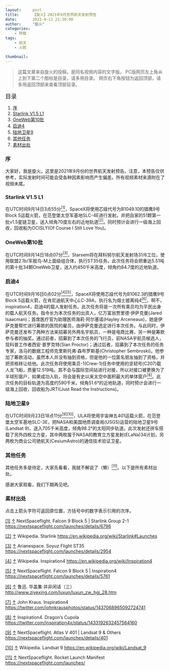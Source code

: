 ```yaml
---
layout:     post
title:      【旋火】2021年9月世界航天发射预告
date:       2021-9-13 21:30:00
author:     "旋火"
categories:
    - 转载
tags:
    - 航天
    - 火箭

thumbnail:
---
```

> 这篇文章来自旋火的投稿，是同名视频内容的文字版。
> PC版网页左上角从上到下第二个图标是目录，请多用目录。
> 网页右下角按钮为返回顶部，请多用返回顶部来查看顶部目录。

<escape><font size=4>目录</font></escape>

1. [序](#序)
2. [Starlink V1.5 L1](#Starlink-V1-5-L1)
3. [OneWeb第10批](#OneWeb第10批)
4. [启迪4](#启迪4)
5. [陆地卫星9](#陆地卫星9)
6. [其他任务](#其他任务)
7. [素材出处](#素材出处)

### 序

大家好，我是旋火。这里是2021年9月份的世界航天发射预告。注意，本预告仅供参考，实际发射时间可能会受各种因素影响而产生偏差。所有视频素材来源附在了视频末尾。

### Starlink V1.5 L1

在UTC时间9月14日3点55分<escape><a name = "ref_1_s"><a href="#ref_1_d"><sup>[1]</sup></a></escape>，SpaceX将使用芯级代号为B1049.10的猎鹰9号Block 5运载火箭，在范登堡太空军基地SLC-4E进行发射。并把自家的51颗第一批v1.5星链卫星，送入倾角70度左右的近地轨道<escape><a name = "ref_2_s"><a href="#ref_2_d"><sup>[2]</sup></a></escape>。同时预计会进行一级海上回收，回收船为OCISLY(Of Course I Still Love You)。

### OneWeb第10批

在UTC时间9月14日18点07分<escape><a name = "ref_3_s"><a href="#ref_3_d"><sup>[3]</sup></a></escape>，Starsem将在拜科努尔航天发射场31/6工位，使用联盟2.1b/军舰鸟-M上面级组合体，执行ST35任务。此次任务将会把重达5.51吨的第十批34颗OneWeb卫星，送入约450千米高度，倾角约84.7度的近地轨道。

### 启迪4

在UTC时间9月16日0点02分<escape><a name = "ref_4_s"><a href="#ref_4_d"><sup>[4]</sup></a><a name = "ref_5_s"><a href="#ref_5_d"><sup>[5]</sup></a></escape>，SpaceX将使用芯级代号为B1062.3的猎鹰9号Block 5运载火箭，在肯尼迪航天中心LC-39A，执行名为烟士披离纯4<escape><a name = "ref_6_s"><a href="#ref_6_d"><sup>[6]</sup></a></escape>，啊不，inspiration4，启迪4的载人发射任务。此次任务将是一次所有乘员均为平民出身的载人航天任务。指令长为本次任务的出资人，亿万富翁贾里德·伊萨克曼(Jared Isaacman)；首席医疗官为助理医师海莉·阿尔塞诺(Hayley Arceneaux)，她是伊萨克曼帮忙进行筹款的医院的雇员，由伊萨克曼选定进行本次任务。与此同时，伊萨克曼还发布了两种方法来招募另外两名宇航员，一种是电商比赛，另一种是筹款参与者的抽奖。通过前者，招募到了本次任务的飞行员，前NASA宇航员候选人，现科普工作者西安·普罗克特(Sian Proctor)；通过后者，招募到了本次任务的任务专家，洛马的数据工程师克里斯托弗·森布罗斯基(Christopher Sembroski)。他参加了筹款活动，虽然本人并没有抽到资格，但是他的一位匿名朋友抽到了资格，并把资格转让给他。此次任务将使用乘员-1(Crew-1)任务中使用的坚韧号(C207)载人龙飞船，质量12.519吨。其不会与国际空间站进行对接，所以对接口被更换为了半球形窗户，如果成功入轨，将会是有史以来太空中面积最大的单体窗户<escape><a name = "ref_8_s"><a href="#ref_8_d"><sup>[8]</sup></a></escape>。此次任务的目标轨道为高度约590千米，倾角51.6°的近地轨道，同时预计会进行一级海上回收，回收船为JRTI(Just Read the Instructions)。

### 陆地卫星9

在UTC时间9月23日18点11分<escape><a name = "ref_9_s"><a href="#ref_9_d"><sup>[9]</sup></a><a name = "ref_10_s"><a href="#ref_10_d"><sup>[10]</sup></a></escape>，ULA将使用宇宙神五401运载火箭，在范登堡太空军基地SLC-3E，把NASA和美国地质调查局(USGS)运营的陆地卫星9号(Landsat 9)，送入705千米高度，倾角98.2°的太阳同步轨道。此次发射还拼车搭载了另外四枚立方星，其中两枚属于NASA的教育立方星发射(ELaNa)34计划，另两枚为商业公司铯航天(CesiumAstro)的通信技术验证卫星。

### 其他任务

其他任务多是待定，大家先看看，我就不解说了（懒）<escape><a name = "ref_11_s"><a href="#ref_11_d"><sup>[11]</sup></a></escape>。以下是所有素材出处。

感谢大家观看，我们下期再见吧。

### 素材出处

点击上箭头字符可返回原位置，方括号中的数字表示引用的次序。

<escape><a name = "ref_1_d"><a href = "#ref_1_d">[1]</a></a></escape> <escape><a href = "#ref_1_s">↑</a></escape> NextSpaceflight. Falcon 9 Block 5 | Starlink Group 2-1
https://nextspaceflight.com/launches/details/6796

<escape><a name = "ref_2_d"><a href = "#ref_2_d">[2]</a></a></escape> <escape><a href = "#ref_2_s">↑</a></escape> Wikipedia. Starlink
https://en.wikipedia.org/wiki/Starlink#Launches

<escape><a name = "ref_3_d"><a href = "#ref_3_d">[3]</a></a></escape> <escape><a href = "#ref_3_s">↑</a></escape> Arianespace. Soyuz Flight ST35
https://nextspaceflight.com/launches/details/2954

<escape><a name = "ref_4_d"><a href = "#ref_4_d">[4]</a></a></escape> <escape><a href = "#ref_4_s">↑</a></escape> Wikipedia. Inspiration4
https://en.wikipedia.org/wiki/Inspiration4

<escape><a name = "ref_5_d"><a href = "#ref_5_d">[5]</a></a></escape> <escape><a href = "#ref_5_s">↑</a></escape> NextSpaceflight. Falcon 9 Block 5 | Inspiration4
https://nextspaceflight.com/launches/details/5761

<escape><a name = "ref_6_d"><a href = "#ref_6_d">[6]</a></a></escape> <escape><a href = "#ref_6_s">↑</a></escape> 鲁迅. 华盖集·并非闲话（三）
http://www.ziyexing.com/luxun/luxun_zw_hgj_28.htm

<escape><a name = "ref_7_d"><a href = "#ref_7_d">[7]</a></a></escape> <escape><a href = "#ref_7_s">↑</a></escape> John Kraus. Inspiration4
https://twitter.com/johnkrausphotos/status/1437068965092724741

<escape><a name = "ref_8_d"><a href = "#ref_8_d">[8]</a></a></escape> <escape><a href = "#ref_8_s">↑</a></escape> Inspiration4. Dragon’s Cupola
https://twitter.com/inspiration4x/status/1433192632457564160

<escape><a name = "ref_9_d"><a href = "#ref_9_d">[9]</a></a></escape> <escape><a href = "#ref_9_s">↑</a></escape> NextSpaceflight. Atlas V 401 | Landsat 9 & Others
https://nextspaceflight.com/launches/details/401

<escape><a name = "ref_10_d"><a href = "#ref_10_d">[10]</a></a></escape> <escape><a href = "#ref_10_s">↑</a></escape> Wikipedia. Landsat 9
https://en.wikipedia.org/wiki/Landsat_9

<escape><a name = "ref_11_d"><a href = "#ref_11_d">[11]</a></a></escape> <escape><a href = "#ref_11_s">↑</a></escape> NextSpaceflight. Rocket Launch Manifest
https://nextspaceflight.com/launches/